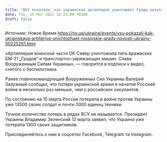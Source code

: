 ```yaml
---
title: "ВСУ показали, как украинская артиллерия уничтожает Грады оккупантов — видео"
date: Tue, 15 Mar 2022 16:23:00 +0200
draft: false
---
```

Источник: Новое Время https://nv.ua/ukraine/events/vsu-pokazali-kak-ukrainskaya-artilleriya-unichtozhaet-rossiyskie-grady-novosti-ukrainy-50225261.html


«Артиллерия воинской части ОК Север уничтожила пять вражеских БМ-21 „Градов“ и транспортно-заряжающих машин. Слава Вооруженным Силам Украины», — говорится в подписи к видео, снятого с беспилотника.

Ранее главнокомандующий Вооруженных Сил Украины Валерий Залужный сообщал, что потери украинской армии в начатой Россией войне в несколько раз меньше, чем у российских оккупантов.

По состоянию на 15 марта Россия потеряла в войне против Украины уже 13500 своих солдат и почти 3000 единиц техники.

Точное количество потерь в рядах ВСУ не называется. Президент Украины Владимир Зеленский 12 марта заявил, что Украина уже потеряла 1300 своих защитников.

Присоединяйтесь к нам в соцсетях Facebook, Telegram та Instagram.
